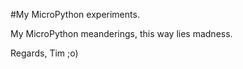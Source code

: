 #My MicroPython experiments.

My MicroPython meanderings, this way lies madness.

Regards, Tim ;o)

